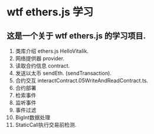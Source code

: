 <!-- @[TOC](ethers.js 学习) -->
# wtf ethers.js 学习

## 这是一个关于 wtf ethers.js 的学习项目.
1. 类库介绍 ethers.js HelloVitalik.
2. 网络提供器 provider.
3. 读取合约信息 contract.
4. 发送以太币 sendEth. (sendTransaction).
5. 合约交互 interactContract.05WriteAndReadContract.ts.
6. 合约部署
7. 检索事件
8. 监听事件
9. 事件过滤
10. BigInt数据处理
11. StaticCall执行交易前检测.